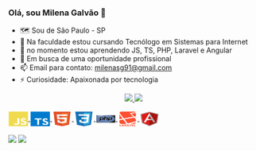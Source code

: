 ### Olá, sou Milena Galvão 👋


- 🗺️ Sou de São Paulo - SP
- 🔭 Na faculdade estou cursando Tecnólogo em Sistemas para Internet
- 🌱 no momento estou aprendendo JS, TS, PHP, Laravel e Angular
- 🤔 Em busca de uma oportunidade profissional
- 📫 Email para contato: milenasg91@gmail.com
- ⚡ Curiosidade: Apaixonada por tecnologia

<div align="center">
  <a href="https://github.com/MilenaGalvao">
  <img height="180em" src="https://github-readme-stats.vercel.app/api?username=MilenaGalvao&show_icons=true&theme=dracula&include_all_commits=true&count_private=true"/>
  <img height="180em" src="https://github-readme-stats.vercel.app/api/top-langs/?username=MilenaGalvao&layout=compact&langs_count=7&theme=dracula"/>
</div>

  <div style="display: inline_block"><br>
  <img align="center" alt="Mi-Js" height="30" width="40" src="https://raw.githubusercontent.com/devicons/devicon/master/icons/javascript/javascript-plain.svg">
  <img align="center" alt="Mi-Ts" height="30" width="40" src="https://raw.githubusercontent.com/devicons/devicon/master/icons/typescript/typescript-plain.svg">
  <img align="center" alt="Mi-HTML" height="30" width="40" src="https://raw.githubusercontent.com/devicons/devicon/master/icons/html5/html5-original.svg">
  <img align="center" alt="Mi-CSS" height="30" width="40" src="https://raw.githubusercontent.com/devicons/devicon/master/icons/css3/css3-original.svg">
  <img align="center" alt="Mi-PHP" height="30" width="40" src="https://raw.githubusercontent.com/devicons/devicon/master/icons/php/php-original.svg">
  <img align="center" alt="Mi-Laravel" height="30" width="40" src="https://raw.githubusercontent.com/devicons/devicon/master/icons/laravel/laravel-plain-wordmark.svg">
  <img align="center" alt="Mi-Angular " height="30" width="40" src="https://raw.githubusercontent.com/devicons/devicon/master/icons/angularjs/angularjs-original.svg">
</div>
  
  <br>
  
  <div>
  <a href = "mailto:milenasg91@gmail.com"><img src="https://img.shields.io/badge/-Gmail-%23333?style=for-the-badge&logo=gmail&logoColor=white" target="_blank"></a>
  <a href="https://www.linkedin.com/in/milena-souza-galv%C3%A3o-0844b8140/" target="_blank"><img src="https://img.shields.io/badge/-LinkedIn-%230077B5?style=for-the-badge&logo=linkedin&logoColor=white" target="_blank"></a> 
  </div>
